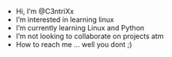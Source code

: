 - Hi, I’m @C3ntriXx
- I’m interested in learning linux
- I’m currently learning Linux and Python
- I’m not looking to collaborate on projects atm
- How to reach me ... well you dont ;)

<!---
C3ntriXx/C3ntriXx is a ✨ special ✨ repository 
